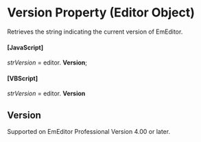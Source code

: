# Version Property (Editor Object)

Retrieves the string indicating the current version of EmEditor.

#### \[JavaScript\]

_strVersion_ = editor. **Version**;

#### \[VBScript\]

_strVersion_ = editor. **Version**

## Version

Supported on EmEditor Professional Version 4.00 or later.